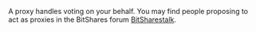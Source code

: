 A proxy handles voting on your behalf. You may find people proposing to act as proxies in the BitShares forum [BitSharestalk](https://bitsharestalk.org/index.php/board,75.0.html).